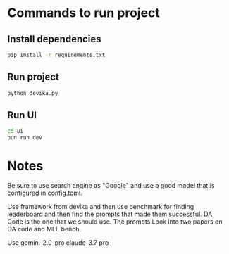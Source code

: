 # Commands to run project

## Install dependencies

```bash
pip install -r requirements.txt
```

## Run project

```bash
python devika.py
```

## Run UI

```bash
cd ui
bun run dev
```

# Notes
Be sure to use search engine as "Google" and use a good model that is configured in config.toml.

Use framework from devika and then use benchmark for finding leaderboard and then find the prompts that made them successful. DA Code is the one that we should use. The prompts 
Look into two papers on DA code and MLE bench. 


Use gemini-2.0-pro
claude-3.7 pro
